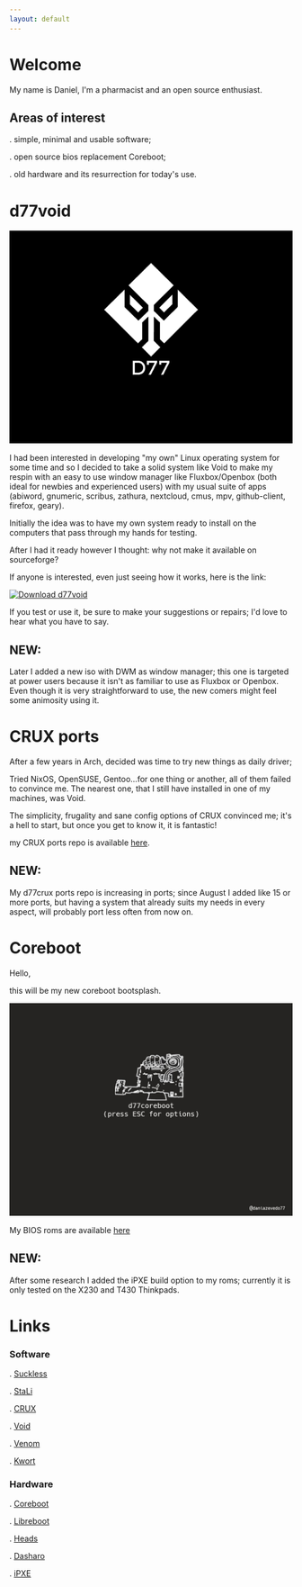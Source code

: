 ```yaml
---
layout: default
---
```


# Welcome

My name is Daniel, I'm a pharmacist and an open source enthusiast.

## Areas of interest

. simple, minimal and usable software;

. open source bios replacement Coreboot;

. old hardware and its resurrection for today's use.

# d77void

![grub](/img/splash.png)

I had been interested in developing "my own" Linux operating system for some time and so I decided to take a solid system like Void to make my respin with an easy to use window manager like Fluxbox/Openbox (both ideal for newbies and experienced users) with my usual suite of apps (abiword, gnumeric, scribus, zathura, nextcloud, cmus, mpv, github-client, firefox, geary).

Initially the idea was to have my own system ready to install on the computers that pass through my hands for testing.

After I had it ready however I thought: why not make it available on sourceforge?

If anyone is interested, even just seeing how it works, here is the link:

[![Download d77void](https://a.fsdn.com/con/app/sf-download-button)](https://sourceforge.net/projects/d77void/files/latest/download)

If you test or use it, be sure to make your suggestions or repairs; I'd love to hear what you have to say.

## NEW:

Later I added a new iso with DWM as window manager; this one is targeted at power users because it isn't as familiar to use as Fluxbox or Openbox. Even though it is very straightforward to use, the new comers might feel some animosity using it.
 
# CRUX ports

After a few years in Arch, decided was time to try new things as daily driver;

Tried NixOS, OpenSUSE, Gentoo...for one thing or another, all of them failed to convince me.
The nearest one, that I still have installed in one of my machines, was Void.

The simplicity, frugality and sane config options of CRUX convinced me; it's a hell to start, but once you get to know it, it is fantastic!

my CRUX ports repo is available [here](https://github.com/dani-77/d77crux).

## NEW: 

My d77crux ports repo is increasing in ports; since August I added like 15 or more ports, but having a system that already suits my needs in every aspect, will probably port less often from now on.


# Coreboot

Hello,

this will be my new coreboot bootsplash.

![bootsplash](/img/backI.jpg)

My BIOS roms are available [here](https://github.com/dani-77/d77coreboot)

## NEW: 

After some research I added the iPXE build option to my roms; currently it is only tested on the X230 and T430 Thinkpads.

# Links

### Software

. [Suckless](https://suckless.org)  

. [StaLi](https://sta.li/)  

. [CRUX](https://crux.nu)  

. [Void](https://voidlinux.org/)

. [Venom](https://venomlinux.org/)  

. [Kwort](https://kwort.org/)

### Hardware

. [Coreboot](https://coreboot.org)  

. [Libreboot](https://libreboot.org)  

. [Heads](https://osresearch.net/)  

. [Dasharo](https://www.dasharo.com)

. [iPXE](https://ipxe.org/)

